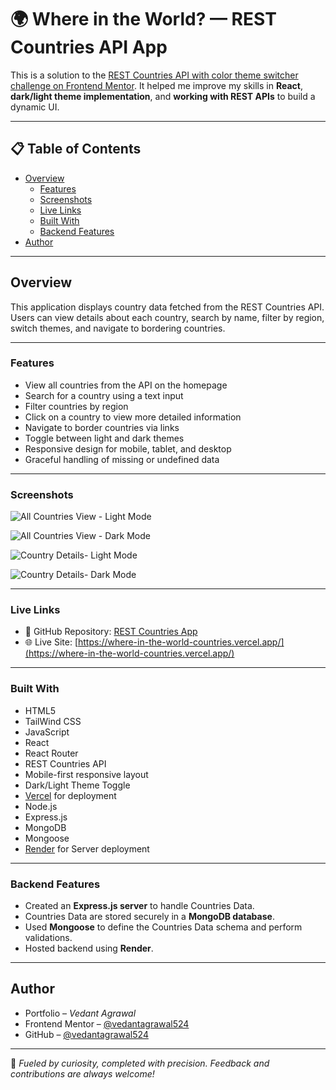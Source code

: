 # 🌍 Where in the World? — REST Countries API App

This is a solution to the [REST Countries API with color theme switcher challenge on Frontend Mentor](https://www.frontendmentor.io/challenges/rest-countries-api-with-color-theme-switcher-5cacc469fec04111f7b848ca). It helped me improve my skills in **React**, **dark/light theme implementation**, and **working with REST APIs** to build a dynamic UI.

---

## 📋 Table of Contents

- [Overview](#overview)  
  - [Features](#features)  
  - [Screenshots](#screenshots)  
  - [Live Links](#live-links)  
  - [Built With](#built-with)
  - [Backend Features](#backend-features)
- [Author](#author)

---

## Overview

This application displays country data fetched from the REST Countries API. Users can view details about each country, search by name, filter by region, switch themes, and navigate to bordering countries.

---

### Features

- View all countries from the API on the homepage  
- Search for a country using a text input  
- Filter countries by region  
- Click on a country to view more detailed information  
- Navigate to border countries via links  
- Toggle between light and dark themes  
- Responsive design for mobile, tablet, and desktop  
- Graceful handling of missing or undefined data

---

### Screenshots

![All Countries View - Light Mode](./client/public/design/desktop-design-home-light.jpg)  

![All Countries View - Dark Mode](./client/public/design/mobile-design-home-dark.jpg)  

![Country Details- Light Mode](./client/public/design/mobile-design-detail-light.jpg)

![Country Details- Dark Mode](./client/public/design/desktop-design-detail-dark.jpg)

---

### Live Links

- 📁 GitHub Repository: [REST Countries App](https://github.com/vedantagrawal524/rest-countries-api)  
- 🌐 Live Site: [https://where-in-the-world-countries.vercel.app/](https://where-in-the-world-countries.vercel.app/)

---

### Built With

- HTML5
- TailWind CSS
- JavaScript
- React  
- React Router  
- REST Countries API  
- Mobile-first responsive layout  
- Dark/Light Theme Toggle  
- [Vercel](https://vercel.com/) for deployment
- Node.js
- Express.js
- MongoDB
- Mongoose
- [Render](https://render.com/) for Server deployment  

---

### Backend Features

- Created an **Express.js server** to handle Countries Data.
- Countries Data are stored securely in a **MongoDB database**.
- Used **Mongoose** to define the Countries Data schema and perform validations.
- Hosted backend using **Render**.

---

## Author

- Portfolio – _Vedant Agrawal_  
- Frontend Mentor – [@vedantagrawal524](https://www.frontendmentor.io/profile/vedantagrawal524)  
- GitHub – [@vedantagrawal524](https://github.com/vedantagrawal524)

---

🧠 _Fueled by curiosity, completed with precision. Feedback and contributions are always welcome!_
